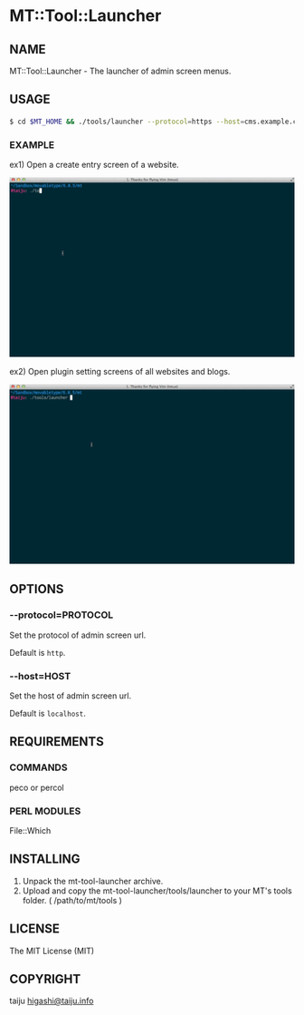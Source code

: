 # MT::Tool::Launcher

## NAME

MT::Tool::Launcher - The launcher of admin screen menus.

## USAGE

```sh
$ cd $MT_HOME && ./tools/launcher --protocol=https --host=cms.example.com
```

### EXAMPLE

ex1) Open a create entry screen of a website.

![Screenshot1](https://github.com/taiju/mt-tool-launcher/raw/master/artwork/launcher1.gif)

ex2) Open plugin setting screens of all websites and blogs.

![Screenshot2](https://github.com/taiju/mt-tool-launcher/raw/master/artwork/launcher2.gif)

## OPTIONS

### --protocol=PROTOCOL

Set the protocol of admin screen url.

Default is `http`.

### --host=HOST

Set the host of admin screen url.

Default is `localhost`.

## REQUIREMENTS

### COMMANDS

peco or percol

### PERL MODULES

File::Which

## INSTALLING

1. Unpack the mt-tool-launcher archive.
2. Upload and copy the mt-tool-launcher/tools/launcher to your MT's tools folder. ( /path/to/mt/tools )

## LICENSE

The MIT License (MIT)

## COPYRIGHT

taiju <higashi@taiju.info>
